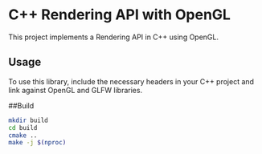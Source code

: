 # C++ Rendering API with OpenGL

This project implements a Rendering API in C++ using OpenGL.

## Usage

To use this library, include the necessary headers in your C++ project and link against OpenGL and GLFW libraries.

##Build
```bash
mkdir build
cd build
cmake ..
make -j $(nproc)
```
